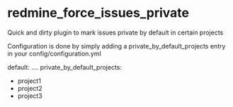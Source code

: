redmine_force_issues_private
============================

Quick and dirty plugin to mark issues private by default in certain projects

Configuration is done by simply adding a private_by_default_projects entry in
your config/configuration.yml

default:
  ....
  private_by_default_projects:
  - project1
  - project2
  - project3


